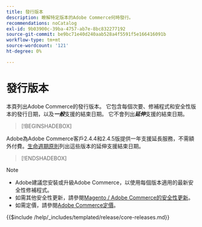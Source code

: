 ```yaml
---
title: 發行版本
description: 瞭解特定版本的Adobe Commerce何時發行。
recommendations: noCatalog
exl-id: 9b03900c-39ba-4757-ab7e-8bc832277192
source-git-commit: be9bc71e40d240aab528a4f5591f5e166416091b
workflow-type: tm+mt
source-wordcount: '121'
ht-degree: 0%

---
```


# 發行版本

本頁列出Adobe Commerce的發行版本。 它包含每個次要、修補程式和安全性版本的發行日期，以及&#x200B;**_一般_**&#x200B;支援的結束日期。 它不會列出&#x200B;**_延伸_**&#x200B;支援的結束日期。

>[!BEGINSHADEBOX]

Adobe為Adobe Commerce客戶2.4.4和2.4.5版提供一年支援延長服務，不需額外付費。[生命週期原則](lifecycle-policy.md)列出這些版本的延伸支援結束日期。

>[!ENDSHADEBOX]

>[!NOTE]
>
>- Adobe建議您安裝或升級Adobe Commerce，以使用每個版本適用的最新安全性修補程式。
>- 如需其他安全性更新，請參閱[Magento / Adobe Commerce的安全性更新](https://helpx.adobe.com/tw/security/products/magento.html)。
>- 如需定價，請參閱[Adobe Commerce定價](https://business.adobe.com/products/magento/pricing.html)。

{{$include /help/_includes/templated/release/core-releases.md}}
